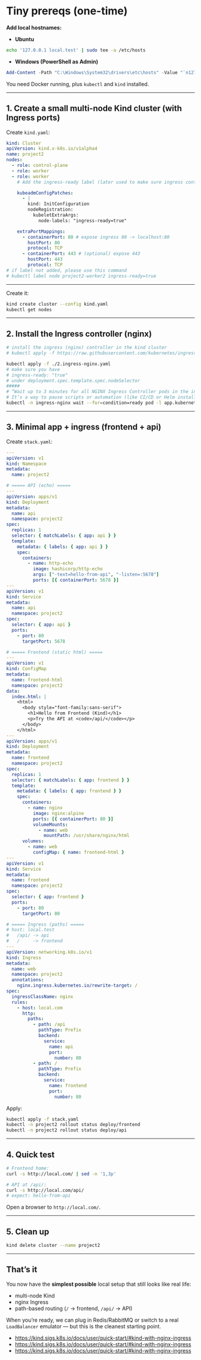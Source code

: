 # Tiny prereqs (one-time)

**Add local hostnames:**

- **Ubuntu**

```bash
echo '127.0.0.1 local.test' | sudo tee -a /etc/hosts
```

- **Windows (PowerShell as Admin)**

```powershell
Add-Content -Path "C:\Windows\System32\drivers\etc\hosts" -Value "`n127.0.0.1 local.test"
```

You need Docker running, plus `kubectl` and `kind` installed.

---

## 1. Create a small multi-node Kind cluster (with Ingress ports)

Create `kind.yaml`:

```yaml
kind: Cluster
apiVersion: kind.x-k8s.io/v1alpha4
name: project2
nodes:
  - role: control-plane
  - role: worker
  - role: worker
    # Add the ingress-ready label (later used to make sure ingress controller pod run on that node)

    kubeadmConfigPatches:
      - |
        kind: InitConfiguration
        nodeRegistration:
          kubeletExtraArgs:
            node-labels: "ingress-ready=true"

    extraPortMappings:
      - containerPort: 80 # expose ingress 80 -> localhost:80
        hostPort: 80
        protocol: TCP
      - containerPort: 443 # (optional) expose 443
        hostPort: 443
        protocol: TCP
# if label not added, please use this command
# kubectl label node project2-worker2 ingress-ready=true
```

---

Create it:

```bash
kind create cluster --config kind.yaml
kubectl get nodes
```

---

## 2. Install the Ingress controller (nginx)

```bash
# install the ingress (nginx) controller in the kind cluster
# kubectl apply -f https://raw.githubusercontent.com/kubernetes/ingress-nginx/main/deploy/static/provider/kind/deploy.yaml

kubectl apply -f ./2.ingress-nginx.yaml
# make sure you have
# ingress-ready: "true"
# under deployment.spec.template.spec.nodeSelector
#####
# “Wait up to 3 minutes for all NGINX Ingress Controller pods in the ingress-nginx namespace to become Ready
# It’s a way to pause scripts or automation (like CI/CD or Helm installs) until the Ingress Controller is actually running and healthy.
kubectl -n ingress-nginx wait --for=condition=ready pod -l app.kubernetes.io/component=controller --timeout=180s
```

---

## 3. Minimal app + ingress (frontend + api)

Create `stack.yaml`:

```yaml
---
apiVersion: v1
kind: Namespace
metadata:
  name: project2

# ===== API (echo) =====
---
apiVersion: apps/v1
kind: Deployment
metadata:
  name: api
  namespace: project2
spec:
  replicas: 1
  selector: { matchLabels: { app: api } }
  template:
    metadata: { labels: { app: api } }
    spec:
      containers:
        - name: http-echo
          image: hashicorp/http-echo
          args: ["-text=hello-from-api", "-listen=:5678"]
          ports: [{ containerPort: 5678 }]
---
apiVersion: v1
kind: Service
metadata:
  name: api
  namespace: project2
spec:
  selector: { app: api }
  ports:
    - port: 80
      targetPort: 5678

# ===== Frontend (static html) =====
---
apiVersion: v1
kind: ConfigMap
metadata:
  name: frontend-html
  namespace: project2
data:
  index.html: |
    <html>
      <body style="font-family:sans-serif">
        <h1>Hello from Frontend (Kind)</h1>
        <p>Try the API at <code>/api/</code></p>
      </body>
    </html>
---
apiVersion: apps/v1
kind: Deployment
metadata:
  name: frontend
  namespace: project2
spec:
  replicas: 1
  selector: { matchLabels: { app: frontend } }
  template:
    metadata: { labels: { app: frontend } }
    spec:
      containers:
        - name: nginx
          image: nginx:alpine
          ports: [{ containerPort: 80 }]
          volumeMounts:
            - name: web
              mountPath: /usr/share/nginx/html
      volumes:
        - name: web
          configMap: { name: frontend-html }
---
apiVersion: v1
kind: Service
metadata:
  name: frontend
  namespace: project2
spec:
  selector: { app: frontend }
  ports:
    - port: 80
      targetPort: 80

# ===== Ingress (paths) =====
# host: local.test
#   /api/ -> api
#   /     -> frontend
---
apiVersion: networking.k8s.io/v1
kind: Ingress
metadata:
  name: web
  namespace: project2
  annotations:
    nginx.ingress.kubernetes.io/rewrite-target: /
spec:
  ingressClassName: nginx
  rules:
    - host: local.com
      http:
        paths:
          - path: /api
            pathType: Prefix
            backend:
              service:
                name: api
                port:
                  number: 80
          - path: /
            pathType: Prefix
            backend:
              service:
                name: frontend
                port:
                  number: 80
```

Apply:

```bash
kubectl apply -f stack.yaml
kubectl -n project2 rollout status deploy/frontend
kubectl -n project2 rollout status deploy/api
```

---

## 4. Quick test

```bash
# Frontend home:
curl -s http://local.com/ | sed -n '1,3p'

# API at /api/:
curl -s http://local.com/api/
# expect: hello-from-api
```

Open a browser to `http://local.com/`.

---

## 5. Clean up

```bash
kind delete cluster --name project2
```

---

## That’s it

You now have the **simplest possible** local setup that still looks like real life:

- multi-node Kind
- nginx Ingress
- path-based routing (`/` → frontend, `/api/` → API)

When you’re ready, we can plug in Redis/RabbitMQ or switch to a real `LoadBalancer` emulator — but this is the cleanest starting point.

- <https://kind.sigs.k8s.io/docs/user/quick-start/#kind-with-nginx-ingress>
- <https://kind.sigs.k8s.io/docs/user/quick-start/#kind-with-nginx-ingress>
- <https://kind.sigs.k8s.io/docs/user/quick-start/#kind-with-nginx-ingress>
